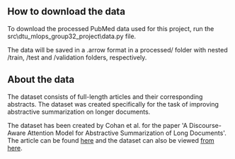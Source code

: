 ## How to download the data

To download the processed PubMed data used for this project, run the src\dtu_mlops_group32_project\data.py file.

The data will be saved in a .arrow format in a processed/ folder with nested /train, /test and /validation folders, respectively. 

## About the data
The dataset consists of full-length articles and their corresponding abstracts. The dataset was created specifically for the task of improving abstractive summarization on longer documents.

The dataset has been created by Cohan et al. for the paper 'A Discourse-Aware Attention Model for Abstractive Summarization of Long Documents'. The article can be found [here](https://arxiv.org/abs/1804.05685) and the dataset can also be viewed [from here](https://huggingface.co/datasets/ccdv/pubmed-summarization). 